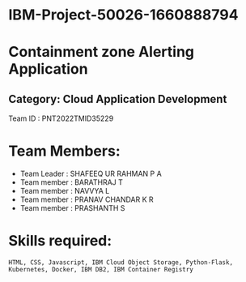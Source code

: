 # IBM-Project-50026-1660888794
# Containment zone Alerting Application
## Category: Cloud Application Development
Team ID : PNT2022TMID35229

# Team Members:
  - Team Leader : SHAFEEQ UR RAHMAN P A
  - Team member : BARATHRAJ T
  - Team member : NAVVYA L
  - Team member : PRANAV CHANDAR K R
  - Team member : PRASHANTH S

# Skills required:
    HTML, CSS, Javascript, IBM Cloud Object Storage, Python-Flask, Kubernetes, Docker, IBM DB2, IBM Container Registry

